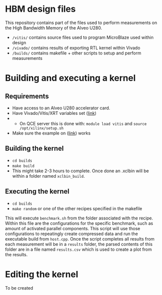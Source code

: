 # HBM design files
This repository contains part of the files used to perform measurements on the High Bandwidth Memory of the Alveo U280. 

* `/vitis/` contains source files used to program MicroBlaze used within design
* `/vivado/` contains results of exporting RTL kernel within Vivado
* `/builds/` contains makefile + other scripts to setup and perform measurements

# Building and executing a kernel
## Requirements
* Have access to an Alveo U280 accelerator card.
* Have Vivado/Vitis/XRT variables set ([link](https://www.xilinx.com/html_docs/xilinx2020_2/vitis_doc/settingupvitisenvironment.html "Setting Up the Vitis Environment"))
* * On QCE server this is done with: `module load vitis` and `source /opt/xilinx/setup.sh`
* Make sure the example on ([link](https://github.com/Xilinx/Vitis_Accel_Examples/tree/master/host/hbm_simple "HBM Simple example")) works

## Building the kernel
* `cd builds`
* `make build`
* This might take 2-3 hours to complete. Once done an .xclbin will be within a folder named `xclbin_build`.

## Executing the kernel
* `cd builds`
* `make random` or one of the other recipes specified in the makefile

This will execute `benchmark.sh` from the folder associated with the recipe. Within this file are the configurations for the specific benchmark, such as amount of activated parallel components. This script will use those configurations to repeatingly create compressed data and run the executable build from `host.cpp`.
Once the script completes all results from each measurement will be in a `results` folder, the parsed contents of this folder are in a file named `results.csv` which is used to create a plot from the results.

# Editing the kernel
To be created
